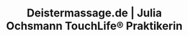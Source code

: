 ---
title: "Deistermassage.de | Julia Ochsmann TouchLife® Praktikerin"
url: /wennigsen-deister/deistermassage-de-julia-ochsmann-touchlife-r-praktikerin/
shop: Massage
---